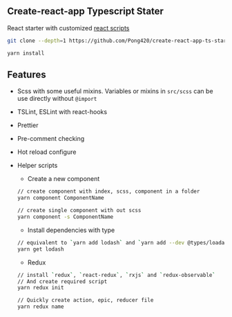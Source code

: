 ## Create-react-app Typescript Stater

React starter with customized [react scripts](https://github.com/Pong420/create-react-app)

```bash
git clone --depth=1 https://github.com/Pong420/create-react-app-ts-starter.git
```

```bash
yarn install
```

## Features

- Scss with some useful mixins. Variables or mixins in `src/scss` can be use directly without `@import`
- TSLint, ESLint with react-hooks
- Prettier
- Pre-comment checking
- Hot reload configure
- Helper scripts

  - Create a new component

  ```bash
  // create component with index, scss, component in a folder
  yarn component ComponentName

  // create single component with out scss
  yarn component -s ComponentName
  ```

  - Install dependencies with type

  ```bash
  // equivalent to `yarn add lodash` and `yarn add --dev @types/loadash`
  yarn get lodash
  ```

  - Redux

  ```bash
  // install `redux`, `react-redux`, `rxjs` and `redux-observable`
  // And create required script
  yarn redux init

  // Quickly create action, epic, reducer file
  yarn redux name
  ```

